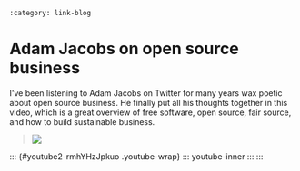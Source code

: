 ```{post} Jan 28, 2025
:category: link-blog
```

# Adam Jacobs on open source business

I've been listening to Adam Jacobs on Twitter for many years wax poetic
about open source business. He finally put all his thoughts together in
this video, which is a great overview of free software, open source,
fair source, and how to build sustainable business.

> ![](/_static/img/substack/adam-jacobs-on-open-source-business_image_1.png)

::: {#youtube2-rmhYHzJpkuo .youtube-wrap}
::: youtube-inner
:::
:::
